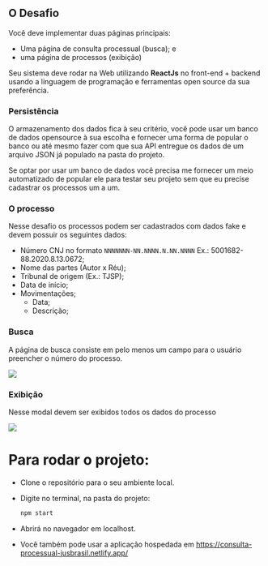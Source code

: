 ## O Desafio

Você deve implementar duas páginas principais:

- Uma página de consulta processual (busca); e
- uma página de processos (exibição) 

Seu sistema deve rodar na Web utilizando **ReactJs** no front-end + backend usando a linguagem de programação e ferramentas open source da sua preferência.

### Persistência

O armazenamento dos dados fica à seu critério, você pode usar um banco de dados opensource à sua escolha e fornecer uma forma de popular o banco ou até mesmo fazer com que sua API entregue os dados de um arquivo JSON já populado na pasta do projeto. 

Se optar por usar um banco de dados você precisa me fornecer um meio automatizado de popular ele para testar seu projeto sem que eu precise cadastrar os processos um a um.

### O processo

Nesse desafio os processos podem ser cadastrados com dados fake e devem possuir os seguintes dados:

- Número CNJ no formato `NNNNNNN-NN.NNNN.N.NN.NNNN` Ex.: 5001682-88.2020.8.13.0672;
- Nome das partes (Autor x Réu);
- Tribunal de origem (Ex.: TJSP);
- Data de início;
- Movimentações;
  - Data;
  - Descrição;

### Busca

A página de busca consiste em pelo menos um campo para o usuário preencher o número do processo.

<img src="https://i.postimg.cc/Wq3Pg0mm/Screen-Shot-2022-10-09-at-21-50-48.png"/>

### Exibição

Nesse modal devem ser exibidos todos os dados do processo

<img src="https://i.postimg.cc/XX7WR0MZ/Screen-Shot-2022-10-09-at-21-51-20.png"/>

# Para rodar o projeto:

- Clone o repositório para o seu ambiente local. 

- Digite no terminal, na pasta do projeto:

    ```jsx
    npm start
    ```
- Abrirá no navegador em localhost.

- Você também pode usar a aplicação hospedada em https://consulta-processual-jusbrasil.netlify.app/
